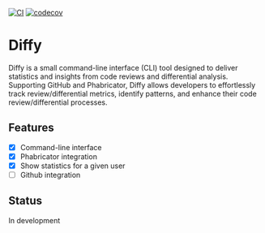

[![CI](https://github.com/moisesvega/diffy/actions/workflows/ci.yml/badge.svg?branch=main)](https://github.com/moisesvega/diffy/actions/workflows/ci.yml)
[![codecov](https://codecov.io/gh/moisesvega/diffy/graph/badge.svg?token=FNAXMLNR2D)](https://codecov.io/gh/moisesvega/diffy)

# Diffy

Diffy is a small command-line interface (CLI) tool designed to deliver 
statistics and insights from code reviews and differential analysis.
Supporting GitHub and Phabricator, Diffy allows developers to
effortlessly track review/differential metrics, identify patterns,
and enhance their code review/differential processes.

## Features
- [x] Command-line interface
- [x] Phabricator integration
- [x] Show statistics for a given user
- [ ] Github integration

## Status
In development